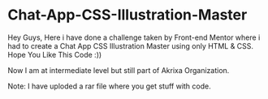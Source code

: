 # Chat-App-CSS-Illustration-Master
Hey Guys, Here i have done a challenge taken by Front-end Mentor where i had to create a Chat App CSS Illustration Master using only HTML & CSS. Hope You Like This Code :))

Now I am at intermediate level but still part of Akrixa Organization.

Note: I have uploded a rar file where you get stuff with code.




